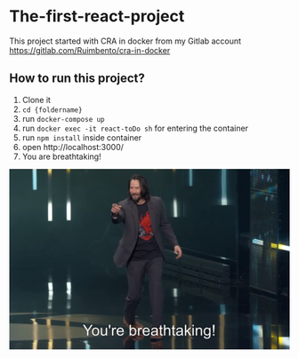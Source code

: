 # The-first-react-project
This project started with CRA in docker from my Gitlab account https://gitlab.com/Ruimbento/cra-in-docker

## How to run this project?
1. Clone it
2. `cd {foldername}`
3. run `docker-compose up`
4. run `docker exec -it react-toDo sh` for entering the container
5. run `npm install` inside container
6. open http://localhost:3000/
7. You are breathtaking!

![You are breathtaking](docs/YouAreBreathtaking.jpg)
